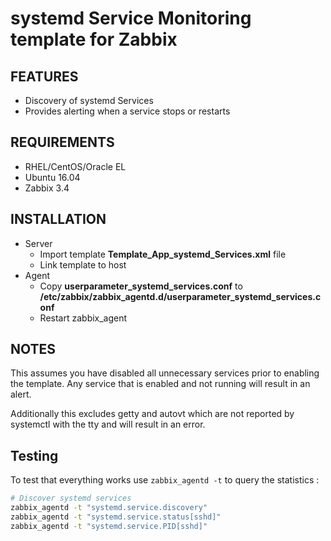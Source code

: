 systemd Service Monitoring template for Zabbix
===========================================


FEATURES
--------
* Discovery of systemd Services
* Provides alerting when a service stops or restarts

REQUIREMENTS
------------
* RHEL/CentOS/Oracle EL
* Ubuntu 16.04
* Zabbix 3.4

INSTALLATION
------------
* Server
  * Import template __Template_App_systemd_Services.xml__ file
  * Link template to host
* Agent
  * Copy __userparameter_systemd_services.conf__ to __/etc/zabbix/zabbix\_agentd.d/userparameter\_systemd\_services.conf__
  * Restart zabbix_agent

NOTES
------------

This assumes you have disabled all unnecessary services prior to enabling the template. Any service that is enabled and not running will result in an alert.

Additionally this excludes getty and autovt which are not reported by systemctl with the tty and will result in an error.

Testing
-------
To test that everything works use `zabbix_agentd -t` to query the statistics :

```bash
# Discover systemd services
zabbix_agentd -t "systemd.service.discovery"
zabbix_agentd -t "systemd.service.status[sshd]"
zabbix_agentd -t "systemd.service.PID[sshd]"
```
